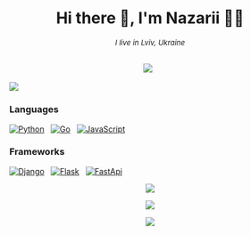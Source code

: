 <h1 align='center'> Hi there 👋, I'm Nazarii 👨‍💻</h1>

<h6 align="center" style="font-size: 13px;">I live in Lviv, Ukraine</h6>

<p align='center'>
  <a href="https://www.linkedin.com/in/nazarii-protskiv/"><img src="https://img.shields.io/badge/linkedin-%230077B5.svg?&style=for-the-badge&logo=linkedin&logoColor=white" /></a>&nbsp;&nbsp;
</p>

![](https://komarev.com/ghpvc/?username=nazarii14&style=for-the-badge)


### Languages

[![Python](https://img.shields.io/badge/python-FFD43B?style=for-the-badge&logo=python)](https://github.com/Nazarii14)&nbsp;&nbsp;
[![Go](https://img.shields.io/badge/go-blue?style=for-the-badge&logo=go)](https://github.com/Nazarii14)&nbsp;&nbsp;
[![JavaScript](https://img.shields.io/badge/javascript-555555?style=for-the-badge&logo=javascript)](https://github.com/Nazarii14)&nbsp;&nbsp;

### Frameworks

[![Django](https://img.shields.io/badge/django-darkgreen?style=for-the-badge&logo=django)](https://github.com/Nazarii14)&nbsp;&nbsp;
[![Flask](https://img.shields.io/badge/flask-262626?style=for-the-badge&logo=flask)](https://github.com/Nazarii14)&nbsp;&nbsp;
[![FastApi](https://img.shields.io/badge/FastApi-lightgreen?style=for-the-badge&logo=FastApi)](https://github.com/Nazarii14)&nbsp;&nbsp;

<p align = "center">
   <img  src="https://github-readme-streak-stats.herokuapp.com/?user=nazarii14&show_icons=true&locale=en&layout=compact&theme=tokyonight&line_height=0"/>
</p> 

<p align = "center">
  <img src = "https://github-readme-stats.vercel.app/api?username=nazarii14&show_icons=true&theme=tokyonight&">
</p>

<p align = "center">
  <img src="https://github-readme-stats.vercel.app/api/top-langs/?username=nazarii14&hide=html,css,vim%20script,jupyter%20notebook,Mathematica,csharp&theme=tokyonight">
</p>



